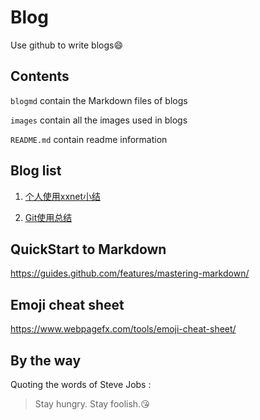 # Blog
Use github to write blogs:smile:

## Contents
`blogmd` contain the Markdown files of blogs

`images` contain all the images used in blogs

`README.md` contain readme information

## Blog list
1. [个人使用xxnet小结](https://github.com/uniqueyehu/blog/blob/master/blogmd/xxnet.md)

2. [Git使用总结](https://github.com/uniqueyehu/blog/blob/master/blogmd/git.md)

## QuickStart to Markdown
https://guides.github.com/features/mastering-markdown/

## Emoji cheat sheet
https://www.webpagefx.com/tools/emoji-cheat-sheet/

## By the way
Quoting the words of Steve Jobs :
> Stay hungry. Stay foolish.:kissing_heart:
